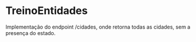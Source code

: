 # TreinoEntidades

Implementação do endpoint /cidades, onde retorna todas as cidades, sem a presença do estado.   

